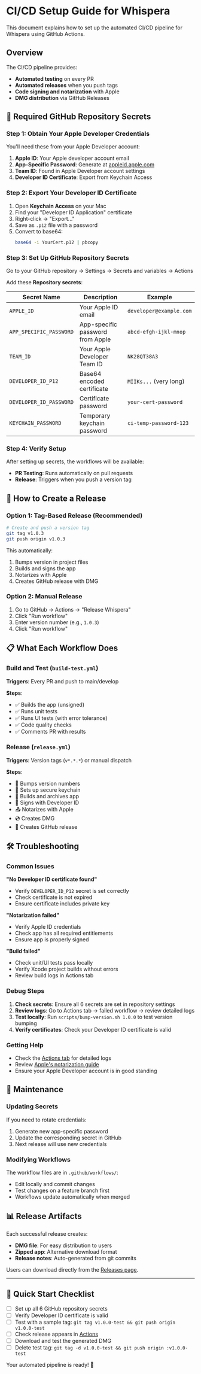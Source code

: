 # CI/CD Setup Guide for Whispera

This document explains how to set up the automated CI/CD pipeline for Whispera using GitHub Actions.

## Overview

The CI/CD pipeline provides:
- **Automated testing** on every PR
- **Automated releases** when you push tags
- **Code signing and notarization** with Apple
- **DMG distribution** via GitHub Releases

## 🔐 Required GitHub Repository Secrets

### Step 1: Obtain Your Apple Developer Credentials

You'll need these from your Apple Developer account:

1. **Apple ID**: Your Apple developer account email
2. **App-Specific Password**: Generate at [appleid.apple.com](https://appleid.apple.com)
3. **Team ID**: Found in Apple Developer account settings
4. **Developer ID Certificate**: Export from Keychain Access

### Step 2: Export Your Developer ID Certificate

1. Open **Keychain Access** on your Mac
2. Find your "Developer ID Application" certificate
3. Right-click → "Export..."
4. Save as `.p12` file with a password
5. Convert to base64:
   ```bash
   base64 -i YourCert.p12 | pbcopy
   ```

### Step 3: Set Up GitHub Repository Secrets

Go to your GitHub repository → Settings → Secrets and variables → Actions

Add these **Repository secrets**:

| Secret Name | Description | Example |
|-------------|-------------|---------|
| `APPLE_ID` | Your Apple ID email | `developer@example.com` |
| `APP_SPECIFIC_PASSWORD` | App-specific password from Apple | `abcd-efgh-ijkl-mnop` |
| `TEAM_ID` | Your Apple Developer Team ID | `NK28QT38A3` |
| `DEVELOPER_ID_P12` | Base64 encoded certificate | `MIIKs...` (very long) |
| `DEVELOPER_ID_PASSWORD` | Certificate password | `your-cert-password` |
| `KEYCHAIN_PASSWORD` | Temporary keychain password | `ci-temp-password-123` |

### Step 4: Verify Setup

After setting up secrets, the workflows will be available:

- **PR Testing**: Runs automatically on pull requests
- **Release**: Triggers when you push a version tag

## 🚀 How to Create a Release

### Option 1: Tag-Based Release (Recommended)

```bash
# Create and push a version tag
git tag v1.0.3
git push origin v1.0.3
```

This automatically:
1. Bumps version in project files
2. Builds and signs the app
3. Notarizes with Apple
4. Creates GitHub release with DMG

### Option 2: Manual Release

1. Go to GitHub → Actions → "Release Whispera"
2. Click "Run workflow"
3. Enter version number (e.g., `1.0.3`)
4. Click "Run workflow"

## 📋 What Each Workflow Does

### Build and Test (`build-test.yml`)

**Triggers**: Every PR and push to main/develop

**Steps**:
- ✅ Builds the app (unsigned)
- ✅ Runs unit tests
- ✅ Runs UI tests (with error tolerance)
- ✅ Code quality checks
- ✅ Comments PR with results

### Release (`release.yml`)

**Triggers**: Version tags (`v*.*.*`) or manual dispatch

**Steps**:
- 🔢 Bumps version numbers
- 🔐 Sets up secure keychain
- 🔨 Builds and archives app
- 🔏 Signs with Developer ID
- 📤 Notarizes with Apple
- 💿 Creates DMG
- 🚀 Creates GitHub release

## 🛠️ Troubleshooting

### Common Issues

**"No Developer ID certificate found"**
- Verify `DEVELOPER_ID_P12` secret is set correctly
- Check certificate is not expired
- Ensure certificate includes private key

**"Notarization failed"**
- Verify Apple ID credentials
- Check app has all required entitlements
- Ensure app is properly signed

**"Build failed"**
- Check unit/UI tests pass locally
- Verify Xcode project builds without errors
- Review build logs in Actions tab

### Debug Steps

1. **Check secrets**: Ensure all 6 secrets are set in repository settings
2. **Review logs**: Go to Actions tab → failed workflow → review detailed logs
3. **Test locally**: Run `scripts/bump-version.sh 1.0.0` to test version bumping
4. **Verify certificates**: Check your Developer ID certificate is valid

### Getting Help

- Check the [Actions tab](../../actions) for detailed logs
- Review [Apple's notarization guide](https://developer.apple.com/documentation/security/notarizing_macos_software_before_distribution)
- Ensure your Apple Developer account is in good standing

## 🔄 Maintenance

### Updating Secrets

If you need to rotate credentials:
1. Generate new app-specific password
2. Update the corresponding secret in GitHub
3. Next release will use new credentials

### Modifying Workflows

The workflow files are in `.github/workflows/`:
- Edit locally and commit changes
- Test changes on a feature branch first
- Workflows update automatically when merged

## 📊 Release Artifacts

Each successful release creates:
- **DMG file**: For easy distribution to users
- **Zipped app**: Alternative download format
- **Release notes**: Auto-generated from git commits

Users can download directly from the [Releases page](../../releases).

---

## 🎯 Quick Start Checklist

- [ ] Set up all 6 GitHub repository secrets
- [ ] Verify Developer ID certificate is valid
- [ ] Test with a sample tag: `git tag v1.0.0-test && git push origin v1.0.0-test`
- [ ] Check release appears in [Actions](../../actions)
- [ ] Download and test the generated DMG
- [ ] Delete test tag: `git tag -d v1.0.0-test && git push origin :v1.0.0-test`

Your automated pipeline is ready! 🎉